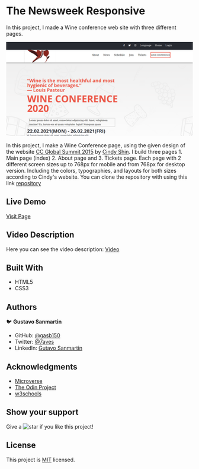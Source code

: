 # The Newsweek Responsive

In this project, I made a Wine conference web site with three different pages.

![screenshot](./src/img/screenshot.png)

In this project, I make a Wine Conference page, using the given design of the website <a href="https://www.behance.net/gallery/29845175/CC-Global-Summit-2015">CC Global Summit 2015</a> by <a href="https://www.behance.net/adagio07">Cindy Shin</a>. I build three pages 1. Main page (index) 2. About page and 3. Tickets page. Each page with 2 different screen sizes up to 768px for mobile and from 768px for desktop version. Including the colors, typographies, and layouts for both sizes according to Cindy's website. You can clone the repository with using this link <a href="https://github.com/gasb150/conference-page.git">repository<a>

## Live Demo

<a href="https://raw.githack.com/gasb150/conference-page/feature/index.html"> Visit Page </a>

## Video Description

Here you can see the video description: <a href="https://www.loom.com/share/69e17f7e05de46618bff9ec5cd23571a">Video</a>

## Built With

- HTML5
- CSS3

## Authors

:bird: **Gustavo Sanmartin**

- GitHub: [@gasb150](https://github.com/gasb150)
- Twitter: [@7aves](https://twitter.com/7aves)
- LinkedIn: [Gutavo Sanmartin](https://www.linkedin.com/in/gustavo-sanmartin-b3b68261/)

## Acknowledgments

- [Microverse](https://www.microverse.org/)
- [The Odin Project](https://www.theodinproject.com)
- [w3schools](https://www.w3schools.com)

## Show your support

<p> Give a 
  <g-emoji class="g-emoji" alias="star" fallback-src="https://github.githubassets.com/images/icons/emoji/unicode/2b50.png"><img class="emoji" alt="star" height="20" width="20" src="https://github.githubassets.com/images/icons/emoji/unicode/2b50.png"></g-emoji>
  if you like this project!</p>


## License
  <p>This project is <a href="../feature/LICENSE">MIT</a> licensed.</p>